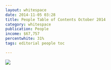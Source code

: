 ```yaml
---
layout: whitespace
date: 2014-11-05 03:28
title: People Table of Contents October 2014
category: whitespace
publication: People
income: $67,757
percentwhite: 31%
tags: editorial people toc

---
```





           
<div class="imageContainer">
<img src=“/img/editscans/People_contents_2.png">
            
<div class="overlayContainer">
<object type="image/svg+xml" data="/img/overlays/People_contents_2.svg" class="trans"></object>
</div>


</div>
            
        
        

